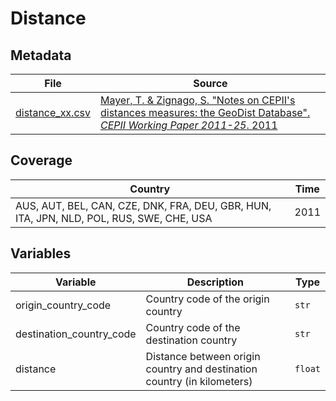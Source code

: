 # Distance


## Metadata

File | Source
---|---
[distance_xx.csv](https://github.com/cverluise/patentcity/tree/feature/assets/assets)| [Mayer, T. & Zignago, S. "Notes on CEPII's distances measures: the GeoDist Database". *CEPII Working  Paper 2011-25*. 2011](http://www.cepii.fr/CEPII/en/publications/wp/abstract.asp?NoDoc=3877)

## Coverage

Country | Time
---|---
AUS, AUT, BEL, CAN, CZE, DNK, FRA, DEU, GBR, HUN, ITA, JPN, NLD, POL, RUS, SWE, CHE, USA | 2011


## Variables

Variable|Description    | Type
---|---|---
origin_country_code     | Country code of the origin country| `str`
destination_country_code| Country code of the destination country | `str`
distance                | Distance between origin country and destination country (in kilometers) | `float`
